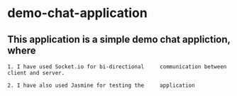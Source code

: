 # demo-chat-application

## This application is a simple demo chat appliction, where 
	1. I have used Socket.io for bi-directional 	communication between client and server.

	2. I have also used Jasmine for testing the 	application